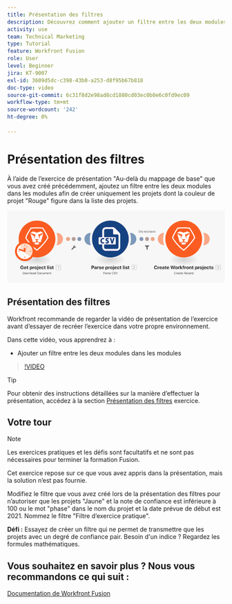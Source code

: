 ```yaml
---
title: Présentation des filtres
description: Découvrez comment ajouter un filtre entre les deux modules dans [!DNL Adobe Workfront Fusion].
activity: use
team: Technical Marketing
type: Tutorial
feature: Workfront Fusion
role: User
level: Beginner
jira: KT-9007
exl-id: 3609d5dc-c398-43b0-a253-d8f95b67b818
doc-type: video
source-git-commit: 6c31f8d2e98ad8cd1880cd03ec0b0e6c0fd9ec09
workflow-type: tm+mt
source-wordcount: '242'
ht-degree: 0%

---
```


# Présentation des filtres

À l’aide de l’exercice de présentation &quot;Au-delà du mappage de base&quot; que vous avez créé précédemment, ajoutez un filtre entre les deux modules dans les modules afin de créer uniquement les projets dont la couleur de projet &quot;Rouge&quot; figure dans la liste des projets.

![Une image du scénario Fusion](assets/understand-the-basics-2.png)

## Présentation des filtres

Workfront recommande de regarder la vidéo de présentation de l’exercice avant d’essayer de recréer l’exercice dans votre propre environnement.

Dans cette vidéo, vous apprendrez à :

* Ajouter un filtre entre les deux modules dans les modules

>[!VIDEO](https://video.tv.adobe.com/v/335266/?quality=12&learn=on)

>[!TIP]
>
>Pour obtenir des instructions détaillées sur la manière d’effectuer la présentation, accédez à la section [Présentation des filtres](https://experienceleague.adobe.com/docs/workfront-learn/tutorials-workfront/fusion/exercises/filters.html?lang=en) exercice.

## Votre tour

>[!NOTE]
>
>Les exercices pratiques et les défis sont facultatifs et ne sont pas nécessaires pour terminer la formation Fusion.

Cet exercice repose sur ce que vous avez appris dans la présentation, mais la solution n’est pas fournie.

Modifiez le filtre que vous avez créé lors de la présentation des filtres pour n’autoriser que les projets &quot;Jaune&quot; et la note de confiance est inférieure à 100 ou le mot &quot;phase&quot; dans le nom du projet et la date prévue de début est 2021. Nommez le filtre &quot;Filtre d’exercice pratique&quot;.

**Défi :** Essayez de créer un filtre qui ne permet de transmettre que les projets avec un degré de confiance pair. Besoin d&#39;un indice ? Regardez les formules mathématiques.

## Vous souhaitez en savoir plus ? Nous vous recommandons ce qui suit :

[Documentation de Workfront Fusion](https://experienceleague.adobe.com/docs/workfront/using/adobe-workfront-fusion/workfront-fusion-2.html?lang=en)
